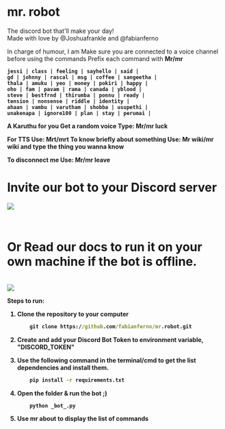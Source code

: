 # mr. robot


The discord bot that'll make your day!<br/>
Made with love by @Joshuafrankle and @fabianferno

In charge of humour, I am
Make sure you are connected to a voice channel before using the commands
Prefix each command with <strong>Mr/mr<strong/>
```
jessi | class | feeling | sayhello | said |
gd | johnny | rascal | msg | coffee | sangeetha |
thala | amuku | yeo | money | pokiri | happy |
oho | fam | pavam | rama | canada | yblood |
steve | bestfrnd | thirumba | ponnu | ready |
tension | nonsense | riddle | identity |
ahaan | vambu | varutham | shobba | usupethi |
unakenapa | ignore100 | plan | stay | perumai |
```    
 


A Karuthu for you
Get a random voice
Type: Mr/mr luck


For TTS
Use: Mrt/mrt
To know briefly about something
Use: Mr wiki/mr wiki and type the thing you wanna know


To disconnect me
Use: Mr/mr leave
<br />

# Invite our bot to your Discord server

<a href="https://discord.com/api/oauth2/authorize?client_id=727059984986406912&permissions=0&scope=bot"> <img src="https://media2.giphy.com/media/egALOqi5NrD708rAvK/giphy.gif?cid=ecf05e47ec39038c292b21903c7788e260b6aefa339e49ea&rid=giphy.gif"/></a> 

<br>

# Or Read our docs to run it on your own machine if the bot is offline.

<br/>
<img src="https://media3.giphy.com/media/6pcaPznuZBtL2/giphy.gif">


Steps to run:
1.  Clone the repository to your computer
    ```cmd
        git clone https://github.com/fabianferno/mr.robot.git 
    ```

2. Create and add your Discord Bot Token to environment variable, "DISCORD_TOKEN"
   
3. Use the following command in the terminal/cmd to get the list dependencies and install them.
    ```cmd
        pip install -r requirements.txt
    ```
4. Open the folder & run the bot ;)
    ```py 
        python _bot_.py
    ```
5. Use <b>mr about</b> to display the list of commands
